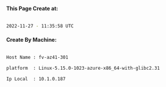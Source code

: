 
   
#### This Page Create at:

```bash

2022-11-27 - 11:35:58 UTC

```

#### Create By Machine:

```bash

Host Name : fv-az41-301

platform  : Linux-5.15.0-1023-azure-x86_64-with-glibc2.31

Ip Local  : 10.1.0.187

```

